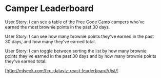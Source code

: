 # Camper Leaderboard

User Story: I can see a table of the Free Code Camp campers who've earned the
most brownie points in the past 30 days.

User Story: I can see how many brownie points they've earned in the past 30
days, and how many they've earned total.

User Story: I can toggle between sorting the list by how many brownie points
they've earned in the past 30 days and by how many brownie points they've
earned total.

[http://edseek.com/fcc-dataviz-react-leaderboard/dist/]
